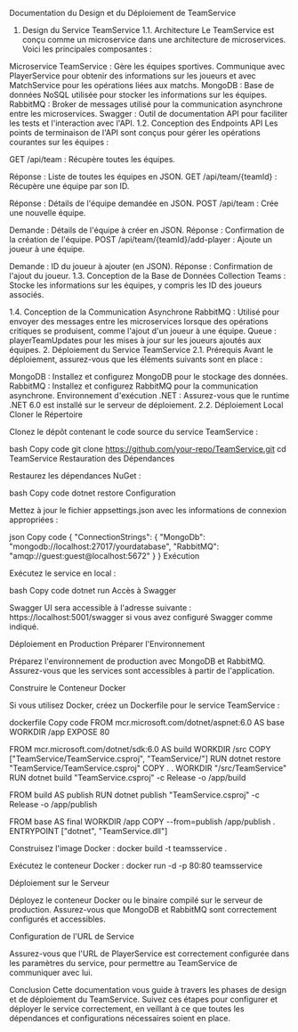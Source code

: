 Documentation du Design et du Déploiement de TeamService

1. Design du Service TeamService
1.1. Architecture
Le TeamService est conçu comme un microservice dans une architecture de microservices. Voici les principales composantes :

Microservice TeamService : Gère les équipes sportives. Communique avec PlayerService pour obtenir des informations sur les joueurs et avec MatchService pour les opérations liées aux matchs.
MongoDB : Base de données NoSQL utilisée pour stocker les informations sur les équipes.
RabbitMQ : Broker de messages utilisé pour la communication asynchrone entre les microservices.
Swagger : Outil de documentation API pour faciliter les tests et l'interaction avec l'API.
1.2. Conception des Endpoints API
Les points de terminaison de l'API sont conçus pour gérer les opérations courantes sur les équipes :

GET /api/team : Récupère toutes les équipes.

Réponse : Liste de toutes les équipes en JSON.
GET /api/team/{teamId} : Récupère une équipe par son ID.

Réponse : Détails de l'équipe demandée en JSON.
POST /api/team : Crée une nouvelle équipe.

Demande : Détails de l'équipe à créer en JSON.
Réponse : Confirmation de la création de l'équipe.
POST /api/team/{teamId}/add-player : Ajoute un joueur à une équipe.

Demande : ID du joueur à ajouter (en JSON).
Réponse : Confirmation de l'ajout du joueur.
1.3. Conception de la Base de Données
Collection Teams : Stocke les informations sur les équipes, y compris les ID des joueurs associés.

1.4. Conception de la Communication Asynchrone
RabbitMQ : Utilisé pour envoyer des messages entre les microservices lorsque des opérations critiques se produisent, comme l'ajout d'un joueur à une équipe.
Queue : playerTeamUpdates pour les mises à jour sur les joueurs ajoutés aux équipes.
2. Déploiement du Service TeamService
2.1. Prérequis
Avant le déploiement, assurez-vous que les éléments suivants sont en place :

MongoDB : Installez et configurez MongoDB pour le stockage des données.
RabbitMQ : Installez et configurez RabbitMQ pour la communication asynchrone.
Environnement d'exécution .NET : Assurez-vous que le runtime .NET 6.0 est installé sur le serveur de déploiement.
2.2. Déploiement Local
Cloner le Répertoire

Clonez le dépôt contenant le code source du service TeamService :

bash
Copy code
git clone https://github.com/your-repo/TeamService.git
cd TeamService
Restauration des Dépendances

Restaurez les dépendances NuGet :

bash
Copy code
dotnet restore
Configuration

Mettez à jour le fichier appsettings.json avec les informations de connexion appropriées :

json
Copy code
{
  "ConnectionStrings": {
    "MongoDb": "mongodb://localhost:27017/yourdatabase",
    "RabbitMQ": "amqp://guest:guest@localhost:5672"
  }
}
Exécution

Exécutez le service en local :

bash
Copy code
dotnet run
Accès à Swagger

Swagger UI sera accessible à l'adresse suivante : https://localhost:5001/swagger si vous avez configuré Swagger comme indiqué.




Déploiement en Production
Préparer l'Environnement

Préparez l'environnement de production avec MongoDB et RabbitMQ. Assurez-vous que les services sont accessibles à partir de l'application.

Construire le Conteneur Docker

Si vous utilisez Docker, créez un Dockerfile pour le service TeamService :

dockerfile
Copy code
FROM mcr.microsoft.com/dotnet/aspnet:6.0 AS base
WORKDIR /app
EXPOSE 80

FROM mcr.microsoft.com/dotnet/sdk:6.0 AS build
WORKDIR /src
COPY ["TeamService/TeamService.csproj", "TeamService/"]
RUN dotnet restore "TeamService/TeamService.csproj"
COPY . .
WORKDIR "/src/TeamService"
RUN dotnet build "TeamService.csproj" -c Release -o /app/build

FROM build AS publish
RUN dotnet publish "TeamService.csproj" -c Release -o /app/publish

FROM base AS final
WORKDIR /app
COPY --from=publish /app/publish .
ENTRYPOINT ["dotnet", "TeamService.dll"]

Construisez l'image Docker : docker build -t teamsservice .

Exécutez le conteneur Docker : docker run -d -p 80:80 teamsservice

Déploiement sur le Serveur

Déployez le conteneur Docker ou le binaire compilé sur le serveur de production. Assurez-vous que MongoDB et RabbitMQ sont correctement configurés et accessibles.

Configuration de l'URL de Service

Assurez-vous que l'URL de PlayerService est correctement configurée dans les paramètres du service, pour permettre au TeamService de communiquer avec lui.

Conclusion
Cette documentation vous guide à travers les phases de design et de déploiement du TeamService. Suivez ces étapes pour configurer et déployer le service correctement, en veillant à ce que toutes les dépendances et configurations nécessaires soient en place.
